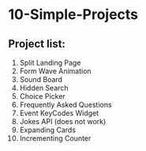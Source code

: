 # 10-Simple-Projects
## Project list: 
1. Split Landing Page  
2. Form Wave Animation  
3. Sound Board   
4. Hidden Search 
5. Choice Picker 
6. Frequently Asked Questions  
7. Event KeyCodes Widget  
8. Jokes API (does not work)
9. Expanding Cards  
10. Incrementing Counter
